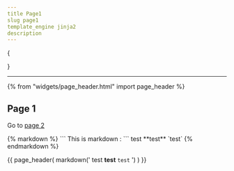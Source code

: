```yaml
---
title Page1
slug page1
template_engine jinja2
description 
---
```

{

}

---
{% from "widgets/page_header.html" import page_header %}


<h2>Page 1</h2>

<p>Go to <a href="{{ url('page', args=['page2']) }}">page 2</a> </p>


<article>
{% markdown %}
```
This is markdown :
```
test
**test**
`test`
{% endmarkdown %}
</article>


{{ page_header(
    markdown('
test
**test**
`test`
    ')
) }}
